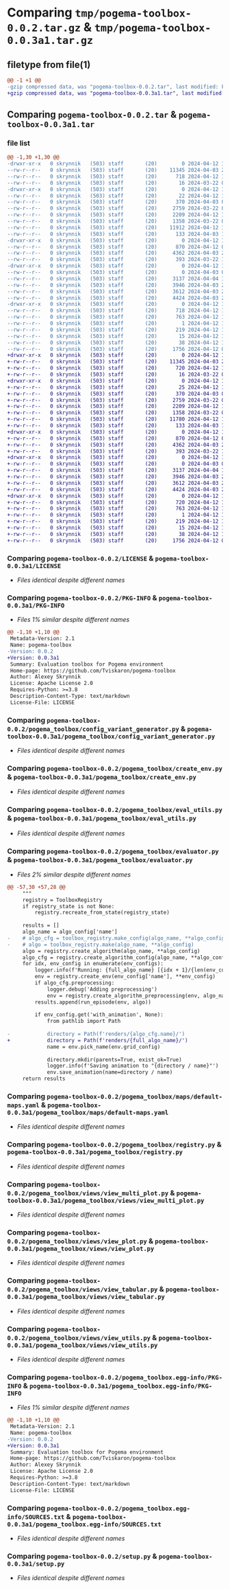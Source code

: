 # Comparing `tmp/pogema-toolbox-0.0.2.tar.gz` & `tmp/pogema-toolbox-0.0.3a1.tar.gz`

## filetype from file(1)

```diff
@@ -1 +1 @@
-gzip compressed data, was "pogema-toolbox-0.0.2.tar", last modified: Fri Apr 12 13:53:32 2024, max compression
+gzip compressed data, was "pogema-toolbox-0.0.3a1.tar", last modified: Fri Apr 12 16:14:02 2024, max compression
```

## Comparing `pogema-toolbox-0.0.2.tar` & `pogema-toolbox-0.0.3a1.tar`

### file list

```diff
@@ -1,30 +1,30 @@
-drwxr-xr-x   0 skrynnik   (503) staff       (20)        0 2024-04-12 13:53:32.828540 pogema-toolbox-0.0.2/
--rw-r--r--   0 skrynnik   (503) staff       (20)    11345 2024-04-03 20:32:18.000000 pogema-toolbox-0.0.2/LICENSE
--rw-r--r--   0 skrynnik   (503) staff       (20)      718 2024-04-12 13:53:32.826687 pogema-toolbox-0.0.2/PKG-INFO
--rw-r--r--   0 skrynnik   (503) staff       (20)       16 2024-03-22 09:25:51.000000 pogema-toolbox-0.0.2/README.md
-drwxr-xr-x   0 skrynnik   (503) staff       (20)        0 2024-04-12 13:53:32.798082 pogema-toolbox-0.0.2/pogema_toolbox/
--rw-r--r--   0 skrynnik   (503) staff       (20)       22 2024-04-12 13:46:18.000000 pogema-toolbox-0.0.2/pogema_toolbox/__init__.py
--rw-r--r--   0 skrynnik   (503) staff       (20)      370 2024-04-03 05:14:34.000000 pogema-toolbox-0.0.2/pogema_toolbox/algorithm_config.py
--rw-r--r--   0 skrynnik   (503) staff       (20)     2759 2024-03-22 09:02:48.000000 pogema-toolbox-0.0.2/pogema_toolbox/config_variant_generator.py
--rw-r--r--   0 skrynnik   (503) staff       (20)     2209 2024-04-12 13:30:32.000000 pogema-toolbox-0.0.2/pogema_toolbox/create_env.py
--rw-r--r--   0 skrynnik   (503) staff       (20)     1358 2024-03-22 09:02:48.000000 pogema-toolbox-0.0.2/pogema_toolbox/eval_utils.py
--rw-r--r--   0 skrynnik   (503) staff       (20)    11912 2024-04-12 13:51:28.000000 pogema-toolbox-0.0.2/pogema_toolbox/evaluator.py
--rw-r--r--   0 skrynnik   (503) staff       (20)      133 2024-04-03 14:41:24.000000 pogema-toolbox-0.0.2/pogema_toolbox/fix_num_threads_issue.py
-drwxr-xr-x   0 skrynnik   (503) staff       (20)        0 2024-04-12 13:53:32.810210 pogema-toolbox-0.0.2/pogema_toolbox/maps/
--rw-r--r--   0 skrynnik   (503) staff       (20)      870 2024-04-12 09:29:53.000000 pogema-toolbox-0.0.2/pogema_toolbox/maps/default-maps.yaml
--rw-r--r--   0 skrynnik   (503) staff       (20)     4362 2024-04-03 20:32:18.000000 pogema-toolbox-0.0.2/pogema_toolbox/registry.py
--rw-r--r--   0 skrynnik   (503) staff       (20)      393 2024-03-22 13:32:25.000000 pogema-toolbox-0.0.2/pogema_toolbox/results_holder.py
-drwxr-xr-x   0 skrynnik   (503) staff       (20)        0 2024-04-12 13:53:32.822619 pogema-toolbox-0.0.2/pogema_toolbox/views/
--rw-r--r--   0 skrynnik   (503) staff       (20)        0 2024-04-03 05:14:34.000000 pogema-toolbox-0.0.2/pogema_toolbox/views/__init__.py
--rw-r--r--   0 skrynnik   (503) staff       (20)     3137 2024-04-04 10:45:37.000000 pogema-toolbox-0.0.2/pogema_toolbox/views/view_multi_plot.py
--rw-r--r--   0 skrynnik   (503) staff       (20)     3946 2024-04-03 20:32:18.000000 pogema-toolbox-0.0.2/pogema_toolbox/views/view_plot.py
--rw-r--r--   0 skrynnik   (503) staff       (20)     3612 2024-04-03 20:32:18.000000 pogema-toolbox-0.0.2/pogema_toolbox/views/view_tabular.py
--rw-r--r--   0 skrynnik   (503) staff       (20)     4424 2024-04-03 20:32:18.000000 pogema-toolbox-0.0.2/pogema_toolbox/views/view_utils.py
-drwxr-xr-x   0 skrynnik   (503) staff       (20)        0 2024-04-12 13:53:32.824612 pogema-toolbox-0.0.2/pogema_toolbox.egg-info/
--rw-r--r--   0 skrynnik   (503) staff       (20)      718 2024-04-12 13:53:32.000000 pogema-toolbox-0.0.2/pogema_toolbox.egg-info/PKG-INFO
--rw-r--r--   0 skrynnik   (503) staff       (20)      763 2024-04-12 13:53:32.000000 pogema-toolbox-0.0.2/pogema_toolbox.egg-info/SOURCES.txt
--rw-r--r--   0 skrynnik   (503) staff       (20)        1 2024-04-12 13:53:32.000000 pogema-toolbox-0.0.2/pogema_toolbox.egg-info/dependency_links.txt
--rw-r--r--   0 skrynnik   (503) staff       (20)      219 2024-04-12 13:53:32.000000 pogema-toolbox-0.0.2/pogema_toolbox.egg-info/requires.txt
--rw-r--r--   0 skrynnik   (503) staff       (20)       15 2024-04-12 13:53:32.000000 pogema-toolbox-0.0.2/pogema_toolbox.egg-info/top_level.txt
--rw-r--r--   0 skrynnik   (503) staff       (20)       38 2024-04-12 13:53:32.828818 pogema-toolbox-0.0.2/setup.cfg
--rw-r--r--   0 skrynnik   (503) staff       (20)     1756 2024-04-12 09:35:22.000000 pogema-toolbox-0.0.2/setup.py
+drwxr-xr-x   0 skrynnik   (503) staff       (20)        0 2024-04-12 16:14:02.533568 pogema-toolbox-0.0.3a1/
+-rw-r--r--   0 skrynnik   (503) staff       (20)    11345 2024-04-03 20:32:18.000000 pogema-toolbox-0.0.3a1/LICENSE
+-rw-r--r--   0 skrynnik   (503) staff       (20)      720 2024-04-12 16:14:02.531844 pogema-toolbox-0.0.3a1/PKG-INFO
+-rw-r--r--   0 skrynnik   (503) staff       (20)       16 2024-03-22 09:25:51.000000 pogema-toolbox-0.0.3a1/README.md
+drwxr-xr-x   0 skrynnik   (503) staff       (20)        0 2024-04-12 16:14:02.508091 pogema-toolbox-0.0.3a1/pogema_toolbox/
+-rw-r--r--   0 skrynnik   (503) staff       (20)       25 2024-04-12 16:13:34.000000 pogema-toolbox-0.0.3a1/pogema_toolbox/__init__.py
+-rw-r--r--   0 skrynnik   (503) staff       (20)      370 2024-04-03 05:14:34.000000 pogema-toolbox-0.0.3a1/pogema_toolbox/algorithm_config.py
+-rw-r--r--   0 skrynnik   (503) staff       (20)     2759 2024-03-22 09:02:48.000000 pogema-toolbox-0.0.3a1/pogema_toolbox/config_variant_generator.py
+-rw-r--r--   0 skrynnik   (503) staff       (20)     2209 2024-04-12 13:30:32.000000 pogema-toolbox-0.0.3a1/pogema_toolbox/create_env.py
+-rw-r--r--   0 skrynnik   (503) staff       (20)     1358 2024-03-22 09:02:48.000000 pogema-toolbox-0.0.3a1/pogema_toolbox/eval_utils.py
+-rw-r--r--   0 skrynnik   (503) staff       (20)    11780 2024-04-12 16:13:34.000000 pogema-toolbox-0.0.3a1/pogema_toolbox/evaluator.py
+-rw-r--r--   0 skrynnik   (503) staff       (20)      133 2024-04-03 14:41:24.000000 pogema-toolbox-0.0.3a1/pogema_toolbox/fix_num_threads_issue.py
+drwxr-xr-x   0 skrynnik   (503) staff       (20)        0 2024-04-12 16:14:02.519940 pogema-toolbox-0.0.3a1/pogema_toolbox/maps/
+-rw-r--r--   0 skrynnik   (503) staff       (20)      870 2024-04-12 09:29:53.000000 pogema-toolbox-0.0.3a1/pogema_toolbox/maps/default-maps.yaml
+-rw-r--r--   0 skrynnik   (503) staff       (20)     4362 2024-04-03 20:32:18.000000 pogema-toolbox-0.0.3a1/pogema_toolbox/registry.py
+-rw-r--r--   0 skrynnik   (503) staff       (20)      393 2024-03-22 13:32:25.000000 pogema-toolbox-0.0.3a1/pogema_toolbox/results_holder.py
+drwxr-xr-x   0 skrynnik   (503) staff       (20)        0 2024-04-12 16:14:02.529055 pogema-toolbox-0.0.3a1/pogema_toolbox/views/
+-rw-r--r--   0 skrynnik   (503) staff       (20)        0 2024-04-03 05:14:34.000000 pogema-toolbox-0.0.3a1/pogema_toolbox/views/__init__.py
+-rw-r--r--   0 skrynnik   (503) staff       (20)     3137 2024-04-04 10:45:37.000000 pogema-toolbox-0.0.3a1/pogema_toolbox/views/view_multi_plot.py
+-rw-r--r--   0 skrynnik   (503) staff       (20)     3946 2024-04-03 20:32:18.000000 pogema-toolbox-0.0.3a1/pogema_toolbox/views/view_plot.py
+-rw-r--r--   0 skrynnik   (503) staff       (20)     3612 2024-04-03 20:32:18.000000 pogema-toolbox-0.0.3a1/pogema_toolbox/views/view_tabular.py
+-rw-r--r--   0 skrynnik   (503) staff       (20)     4424 2024-04-03 20:32:18.000000 pogema-toolbox-0.0.3a1/pogema_toolbox/views/view_utils.py
+drwxr-xr-x   0 skrynnik   (503) staff       (20)        0 2024-04-12 16:14:02.530894 pogema-toolbox-0.0.3a1/pogema_toolbox.egg-info/
+-rw-r--r--   0 skrynnik   (503) staff       (20)      720 2024-04-12 16:14:02.000000 pogema-toolbox-0.0.3a1/pogema_toolbox.egg-info/PKG-INFO
+-rw-r--r--   0 skrynnik   (503) staff       (20)      763 2024-04-12 16:14:02.000000 pogema-toolbox-0.0.3a1/pogema_toolbox.egg-info/SOURCES.txt
+-rw-r--r--   0 skrynnik   (503) staff       (20)        1 2024-04-12 16:14:02.000000 pogema-toolbox-0.0.3a1/pogema_toolbox.egg-info/dependency_links.txt
+-rw-r--r--   0 skrynnik   (503) staff       (20)      219 2024-04-12 16:14:02.000000 pogema-toolbox-0.0.3a1/pogema_toolbox.egg-info/requires.txt
+-rw-r--r--   0 skrynnik   (503) staff       (20)       15 2024-04-12 16:14:02.000000 pogema-toolbox-0.0.3a1/pogema_toolbox.egg-info/top_level.txt
+-rw-r--r--   0 skrynnik   (503) staff       (20)       38 2024-04-12 16:14:02.533683 pogema-toolbox-0.0.3a1/setup.cfg
+-rw-r--r--   0 skrynnik   (503) staff       (20)     1756 2024-04-12 09:35:22.000000 pogema-toolbox-0.0.3a1/setup.py
```

### Comparing `pogema-toolbox-0.0.2/LICENSE` & `pogema-toolbox-0.0.3a1/LICENSE`

 * *Files identical despite different names*

### Comparing `pogema-toolbox-0.0.2/PKG-INFO` & `pogema-toolbox-0.0.3a1/PKG-INFO`

 * *Files 1% similar despite different names*

```diff
@@ -1,10 +1,10 @@
 Metadata-Version: 2.1
 Name: pogema-toolbox
-Version: 0.0.2
+Version: 0.0.3a1
 Summary: Evaluation toolbox for Pogema environment
 Home-page: https://github.com/Tviskaron/pogema-toolbox
 Author: Alexey Skrynnik
 License: Apache License 2.0
 Requires-Python: >=3.8
 Description-Content-Type: text/markdown
 License-File: LICENSE
```

### Comparing `pogema-toolbox-0.0.2/pogema_toolbox/config_variant_generator.py` & `pogema-toolbox-0.0.3a1/pogema_toolbox/config_variant_generator.py`

 * *Files identical despite different names*

### Comparing `pogema-toolbox-0.0.2/pogema_toolbox/create_env.py` & `pogema-toolbox-0.0.3a1/pogema_toolbox/create_env.py`

 * *Files identical despite different names*

### Comparing `pogema-toolbox-0.0.2/pogema_toolbox/eval_utils.py` & `pogema-toolbox-0.0.3a1/pogema_toolbox/eval_utils.py`

 * *Files identical despite different names*

### Comparing `pogema-toolbox-0.0.2/pogema_toolbox/evaluator.py` & `pogema-toolbox-0.0.3a1/pogema_toolbox/evaluator.py`

 * *Files 2% similar despite different names*

```diff
@@ -57,30 +57,28 @@
     """
     registry = ToolboxRegistry
     if registry_state is not None:
         registry.recreate_from_state(registry_state)
 
     results = []
     algo_name = algo_config['name']
-    # algo_cfg = toolbox_registry.make_config(algo_name, **algo_config)
-    # algo = toolbox_registry.make(algo_name, **algo_config)
     algo = registry.create_algorithm(algo_name, **algo_config)
     algo_cfg = registry.create_algorithm_config(algo_name, **algo_config)
     for idx, env_config in enumerate(env_configs):
         logger.info(f'Running: {full_algo_name} [{idx + 1}/{len(env_configs)}]')
         env = registry.create_env(env_config['name'], **env_config)
         if algo_cfg.preprocessing:
             logger.debug('Adding preprocessing')
             env = registry.create_algorithm_preprocessing(env, algo_name, **algo_config)
         results.append(run_episode(env, algo))
 
         if env_config.get('with_animation', None):
             from pathlib import Path
 
-            directory = Path(f'renders/{algo_cfg.name}/')
+            directory = Path(f'renders/{full_algo_name}/')
             name = env.pick_name(env.grid_config)
 
             directory.mkdir(parents=True, exist_ok=True)
             logger.info(f'Saving animation to "{directory / name}"')
             env.save_animation(name=directory / name)
     return results
```

### Comparing `pogema-toolbox-0.0.2/pogema_toolbox/maps/default-maps.yaml` & `pogema-toolbox-0.0.3a1/pogema_toolbox/maps/default-maps.yaml`

 * *Files identical despite different names*

### Comparing `pogema-toolbox-0.0.2/pogema_toolbox/registry.py` & `pogema-toolbox-0.0.3a1/pogema_toolbox/registry.py`

 * *Files identical despite different names*

### Comparing `pogema-toolbox-0.0.2/pogema_toolbox/views/view_multi_plot.py` & `pogema-toolbox-0.0.3a1/pogema_toolbox/views/view_multi_plot.py`

 * *Files identical despite different names*

### Comparing `pogema-toolbox-0.0.2/pogema_toolbox/views/view_plot.py` & `pogema-toolbox-0.0.3a1/pogema_toolbox/views/view_plot.py`

 * *Files identical despite different names*

### Comparing `pogema-toolbox-0.0.2/pogema_toolbox/views/view_tabular.py` & `pogema-toolbox-0.0.3a1/pogema_toolbox/views/view_tabular.py`

 * *Files identical despite different names*

### Comparing `pogema-toolbox-0.0.2/pogema_toolbox/views/view_utils.py` & `pogema-toolbox-0.0.3a1/pogema_toolbox/views/view_utils.py`

 * *Files identical despite different names*

### Comparing `pogema-toolbox-0.0.2/pogema_toolbox.egg-info/PKG-INFO` & `pogema-toolbox-0.0.3a1/pogema_toolbox.egg-info/PKG-INFO`

 * *Files 1% similar despite different names*

```diff
@@ -1,10 +1,10 @@
 Metadata-Version: 2.1
 Name: pogema-toolbox
-Version: 0.0.2
+Version: 0.0.3a1
 Summary: Evaluation toolbox for Pogema environment
 Home-page: https://github.com/Tviskaron/pogema-toolbox
 Author: Alexey Skrynnik
 License: Apache License 2.0
 Requires-Python: >=3.8
 Description-Content-Type: text/markdown
 License-File: LICENSE
```

### Comparing `pogema-toolbox-0.0.2/pogema_toolbox.egg-info/SOURCES.txt` & `pogema-toolbox-0.0.3a1/pogema_toolbox.egg-info/SOURCES.txt`

 * *Files identical despite different names*

### Comparing `pogema-toolbox-0.0.2/setup.py` & `pogema-toolbox-0.0.3a1/setup.py`

 * *Files identical despite different names*

